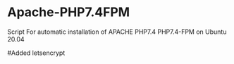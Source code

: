 # Apache-PHP7.4FPM
Script For automatic installation of APACHE PHP7.4 PHP7.4-FPM on Ubuntu 20.04

#Added letsencrypt 
